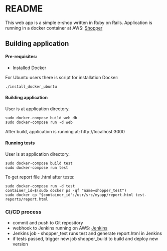 # README

This web app is a simple e-shop written in Ruby on Rails.
Application is running in a docker container at AWS: [Shopper](http://13.58.62.105:3000/)


## Building application

#### Pre-requisites: 
- Installed Docker

For Ubuntu users there is script for installation Docker: 
```
./install_docker_ubuntu
```

#### Building application

User is at application directory.
```cassandraql
sudo docker-compose build web db
sudo docker-compose run -d web
```
After build, application is running at: http://localhost:3000

#### Running tests
User is at application directory.
```cassandraql
sudo docker-compose build test
sudo docker-compose run test
```
To get report file .html after tests:
```cassandraql
sudo docker-compose run -d test
container_id=$(sudo docker ps -qf "name=shopper_test")
sudo docker cp "$container_id":/usr/src/myapp/report.html test-reports/report.html
```

### CI/CD process
- commit and push to Git repository
- webhook to Jenkins running on AWS: [Jenkins](http://13.58.62.105:8080/)
- Jenkins job - shopper_test runs test and generate report.html in Jenkins
- if tests passed, trigger new job shopper_build to build and deploy new version
